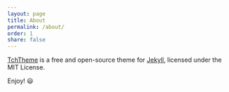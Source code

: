 ```yaml
---
layout: page
title: About
permalink: /about/
order: 1
share: false
---
```


[TchTheme](https://github.com/ttskch/jekyll-tch-theme) is a free and open-source theme for [Jekyll](http://jekyllrb.com/), licensed under the MIT License.

Enjoy! :smiley:
